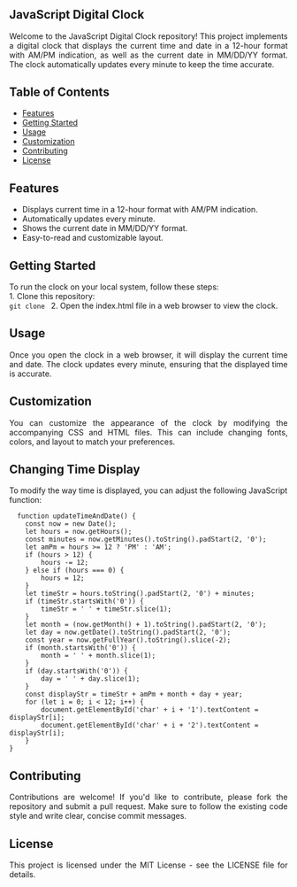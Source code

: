 #
<h2>JavaScript Digital Clock</h2>
<p align="justify">Welcome to the JavaScript Digital Clock repository! This project implements a digital clock that displays the current time and date in a 12-hour format with AM/PM indication, as well as the current date in MM/DD/YY format. The clock automatically updates every minute to keep the time accurate.</p>
<h2>Table of Contents</h2>
<ul shape="disc">
  <a href="#id1"><li>Features</li></a>
  <a href="#id2"><li>Getting Started</li></a>
  <a href="#id3"><li>Usage</li></a>
  <a href="#id4"><li>Customization</li></a>
  <a href="#id5"><li>Contributing</li></a>
  <a href="#id6"><li>License</li></a>
</ul>
<h2 id="id1">Features</h2>
<ul shape="disc">
  <li>Displays current time in a 12-hour format with AM/PM indication.</li>
  <li>Automatically updates every minute.</li>
  <li>Shows the current date in MM/DD/YY format.</li>
  <li>Easy-to-read and customizable layout.</li>
</ul>
<h2 id="id2">Getting Started</h2>
To run the clock on your local system, follow these steps:<br/>
1. Clone this repository:<br/>
<code>git clone <repository-url></code>
2. Open the index.html file in a web browser to view the clock.

<h2 id="id3">Usage</h2>
<p align="justify">Once you open the clock in a web browser, it will display the current time and date. The clock updates every minute, ensuring that the displayed time is accurate.</p>

<h2 id="id4">Customization</h2>
<p align="justify">You can customize the appearance of the clock by modifying the accompanying CSS and HTML files. This can include changing fonts, colors, and layout to match your preferences.</p>

<h2>Changing Time Display</h2>
To modify the way time is displayed, you can adjust the following JavaScript function:<br/>
<code>
  function updateTimeAndDate() {
    const now = new Date();
    let hours = now.getHours();
    const minutes = now.getMinutes().toString().padStart(2, '0');
    let amPm = hours >= 12 ? 'PM' : 'AM';
    if (hours > 12) {
        hours -= 12;
    } else if (hours === 0) {
        hours = 12;
    }
    let timeStr = hours.toString().padStart(2, '0') + minutes;
    if (timeStr.startsWith('0')) {
        timeStr = ' ' + timeStr.slice(1);
    }
    let month = (now.getMonth() + 1).toString().padStart(2, '0');
    let day = now.getDate().toString().padStart(2, '0');
    const year = now.getFullYear().toString().slice(-2);
    if (month.startsWith('0')) {
        month = ' ' + month.slice(1);
    }
    if (day.startsWith('0')) {
        day = ' ' + day.slice(1);
    }
    const displayStr = timeStr + amPm + month + day + year;
    for (let i = 0; i < 12; i++) {
        document.getElementById('char' + i + '1').textContent = displayStr[i];
        document.getElementById('char' + i + '2').textContent = displayStr[i];
    }
}
</code>
      
<h2 id="id5">Contributing</h2>
<p align="justify">Contributions are welcome! If you'd like to contribute, please fork the repository and submit a pull request. Make sure to follow the existing code style and write clear, concise commit messages.</p>

<h2 id="id6">License</h2>
<p align="justify">This project is licensed under the MIT License - see the LICENSE file for details.</p>
